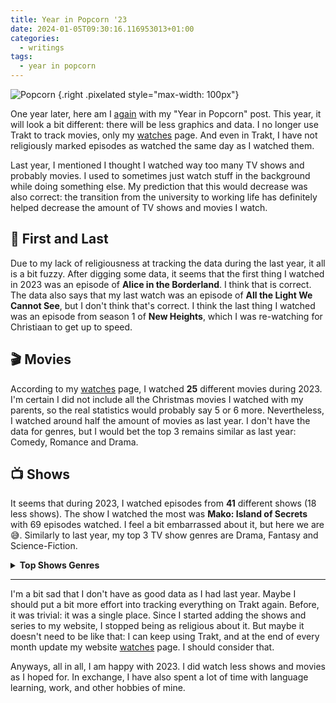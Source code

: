 ```yaml
---
title: Year in Popcorn '23
date: 2024-01-05T09:30:16.116953013+01:00
categories:
  - writings
tags:
  - year in popcorn
---
```


![](https://media.hacdias.com/2021-02-01-popcorn.gif "Popcorn")
{.right .pixelated style="max-width: 100px"}

One year later, here am I [again](/2023/01/02/year-in-popcorn/) with my "Year in Popcorn" post. This year, it will look a bit different: there will be less graphics and data. I no longer use Trakt to track movies, only my [watches](/watches/) page. And even in Trakt, I have not religiously marked episodes as watched the same day as I watched them.

<!--more-->

Last year, I mentioned I thought I watched way too many TV shows and probably movies. I used to sometimes just watch stuff in the background while doing something else. My prediction that this would decrease was also correct: the transition from the university to working life has definitely helped decrease the amount of TV shows and movies I watch.

## 🏁 First and Last

Due to my lack of religiousness at tracking the data during the last year, it all is a bit fuzzy. After digging some data, it seems that the first thing I watched in 2023 was an episode of **Alice in the Borderland**. I think that is correct. The data also says that my last watch was an episode of **All the Light We Cannot See**, but I don't think that's correct. I think the last thing I watched was an episode from season 1 of **New Heights**, which I was re-watching for Christiaan to get up to speed.

## 🎬 Movies

According to my [watches](/watches/) page, I watched **25** different movies during 2023. I'm certain I did not include all the Christmas movies I watched with my parents, so the real statistics would probably say 5 or 6 more. Nevertheless, I watched around half the amount of movies as last year. I don't have the data for genres, but I would bet the top 3 remains similar as last year: Comedy, Romance and Drama.

## 📺 Shows

It seems that during 2023, I watched episodes from **41** different shows (18 less shows). The show I watched the most was **Mako: Island of Secrets** with 69 episodes watched. I feel a bit embarrassed about it, but here we are 😅. Similarly to last year, my top 3 TV show genres are Drama, Fantasy and Science-Fiction.

<details>
  <summary><strong>Top Shows Genres</strong></summary>

  | Genre           |   Count |   Percentage |
  |:----------------|--------:|-------------:|
  | Drama           |      31 |         28.2 |
  | Fantasy         |      13 |         11.8 |
  | Science-Fiction |      12 |         10.9 |
  | Comedy          |      11 |         10   |
  | Mystery         |       9 |          8.2 |
  | Action          |       7 |          6.4 |
  | Adventure       |       7 |          6.4 |
  | Crime           |       4 |          3.6 |
  | Horror          |       3 |          2.7 |
  | Animation       |       3 |          2.7 |
  | Romance         |       3 |          2.7 |
  | Reality         |       2 |          1.8 |
  | Family          |       2 |          1.8 |
  | Superhero       |       2 |          1.8 |
  | Documentary     |       1 |          0.9 |

</details>

---

I'm a bit sad that I don't have as good data as I had last year. Maybe I should put a bit more effort into tracking everything on Trakt again. Before, it was trivial: it was a single place. Since I started adding the shows and series to my website, I stopped being as religious about it. But maybe it doesn't need to be like that: I can keep using Trakt, and at the end of every month update my website [watches](/watches/) page. I should consider that.

Anyways, all in all, I am happy with 2023. I did watch less shows and movies as I hoped for. In exchange, I have also spent a lot of time with language learning, work, and other hobbies of mine.
